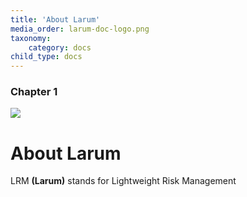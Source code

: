 ```yaml
---
title: 'About Larum'
media_order: larum-doc-logo.png
taxonomy:
    category: docs
child_type: docs
---
```


### Chapter 1
![](//user/pages/01.about/larum-doc-logo.png)
# About Larum

LRM **(Larum)** stands for Lightweight Risk Management
